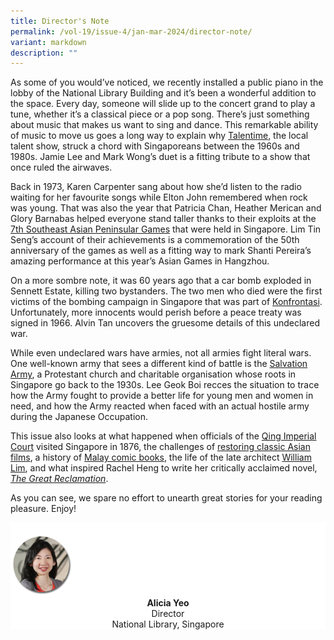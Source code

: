 ```yaml
---
title: Director's Note
permalink: /vol-19/issue-4/jan-mar-2024/director-note/
variant: markdown
description: ""
---
```

As some of you would’ve noticed, we recently installed a public piano in the lobby of the National Library Building and it’s been a wonderful addition to the space. Every day, someone will slide up to the concert grand to play a tune, whether it’s a classical piece or a pop song. There’s just something about music that makes us want to sing and dance. This remarkable ability of music to move us goes a long way to explain why [Talentime](/vol-19/issue-4/jan-mar-2024/talentime-history-singapore/), the local talent show, struck a chord with Singaporeans between the 1960s and 1980s. Jamie Lee and Mark Wong’s duet is a fitting tribute to a show that once ruled the airwaves.

Back in 1973, Karen Carpenter sang about how she’d listen to the radio waiting for her favourite songs while Elton John remembered when rock was young. That was also the year that Patricia Chan, Heather Merican and Glory Barnabas helped everyone stand taller thanks to their exploits at the [7th Southeast Asian Peninsular Games](/vol-19/issue-4/jan-mar-2024/seventh-seap-games-1973/) that were held in Singapore. Lim Tin Seng’s account of their achievements is a commemoration of the 50th anniversary of the games as well as a fitting way to mark Shanti Pereira’s amazing performance at this year’s Asian Games in Hangzhou.

On a more sombre note, it was 60 years ago that a car bomb exploded in Sennett Estate, killing two bystanders. The two men who died were the first victims of the bombing campaign in Singapore that was part of [Konfrontasi](/vol-19/issue-4/jan-mar-2024/singapore-malaysia-indonesia-konfrontasi-confrontation/). Unfortunately, more innocents would perish before a peace treaty was signed in 1966. Alvin Tan uncovers the gruesome details of this undeclared war.

While even undeclared wars have armies, not all armies fight literal wars. One well-known army that sees a different kind of battle is the [Salvation Army](/vol-19/issue-4/jan-mar-2024/salvation-army-singapore/), a Protestant church and charitable organisation whose roots in Singapore go back to the 1930s. Lee Geok Boi recces the situation to trace how the Army fought to provide a better life for young men and women in need, and how the Army reacted when faced with an actual hostile army during the Japanese Occupation.&nbsp;

This issue also looks at what happened when officials of the [Qing Imperial Court](/vol-19/issue-4/jan-mar-2024/qing-ambassadors-guo-song-tao/) visited Singapore in 1876, the challenges of [restoring classic Asian films](/vol-19/issue-4/jan-mar-2024/restoring-asian-films/), a history of [Malay comic books](/vol-19/issue-4/jan-mar-2024/early-malay-comics/), the life of the late architect [William Lim](/vol-19/issue-4/jan-mar-2024/william-lim-archictect-w-associates/), and what inspired Rachel Heng to write her critically acclaimed novel, [_The Great Reclamation_](/vol-19/issue-4/jan-mar-2024/interview-rachel-heng/).

As you can see, we spare no effort to unearth great stories for your reading pleasure. Enjoy!



<div style="background-color: white;">
<br>
<img src="/images/vol-17-issue-3/Director.png" style="width: 100px; height: 100px;">
<center><b>Alicia Yeo</b><br>Director<br>National Library, Singapore</center>
</div>